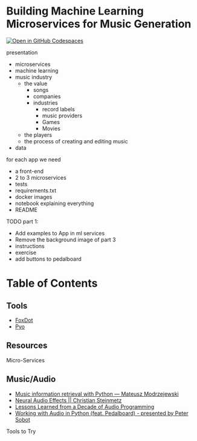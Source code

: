 # Building Machine Learning Microservices for Music Generation

[![Open in GitHub Codespaces](https://github.com/codespaces/badge.svg)](https://codespaces.new/ramonpzg/ml_microservices_workshop)


presentation
- microservices
- machine learning
- music industry
    - the value
        - songs
        - companies
        - industries
            - record labels
            - music providers
            - Games
            - Movies
    - the players
    - the process of creating and editing music
- data

for each app we need
- a front-end
- 2 to 3 microservices
- tests
- requirements.txt
- docker images
- notebook explaining everything
- README


TODO part 1:
- Add examples to App in ml services
- Remove the background image of part 3
- instructions
- exercise
- add buttons to pedalboard


# Table of Contents

## Tools

- [FoxDot](https://foxdot.org/)
- [Pyo]()

## Resources

Micro-Services


Music/Audio
- 
- [Music information retrieval with Python — Mateusz Modrzejewski](https://www.youtube.com/watch?v=kHM5pJoxh1A)
- [Neural Audio Effects || Christian Steinmetz](https://www.youtube.com/watch?v=qy6qNvV1RZY)
- [Lessons Learned from a Decade of Audio Programming](https://www.youtube.com/watch?v=Vjm--AqG04Y)
- [Working with Audio in Python (feat. Pedalboard) - presented by Peter Sobot](https://www.youtube.com/watch?v=NYhkqXpFAlg)


Tools to Try